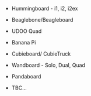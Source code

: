 * Hummingboard - i1, i2, i2ex
* Beaglebone/Beagleboard
* UDOO Quad
* Banana Pi
* Cubieboard/ CubieTruck
* Wandboard - Solo, Dual, Quad
* Pandaboard

* TBC...
